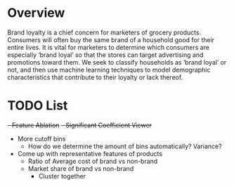 # Overview
Brand loyalty is a chief concern for marketers of grocery products. Consumers will often buy the same brand of a household good for their entire lives. 
It is vital for marketers to determine which consumers are especially ‘brand loyal’ so that the stores can target advertising and promotions toward them.
We seek to classify households as ‘brand loyal’ or not, and then use machine learning techniques to model demographic characteristics that contribute 
to their loyalty or lack thereof. 

# TODO List
~~- Feature Ablation~~
~~- Significant Coefficient Viewer~~
- More cutoff bins 
  - How do we determine the amount of bins automatically? Variance?
- Come up with representative features of products
  - Ratio of Average cost of brand vs non-brand
  - Market share of brand vs non-brand
    - Cluster together 
